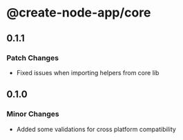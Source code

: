 # @create-node-app/core

## 0.1.1

### Patch Changes

- Fixed issues when importing helpers from core lib

## 0.1.0

### Minor Changes

- Added some validations for cross platform compatibility
